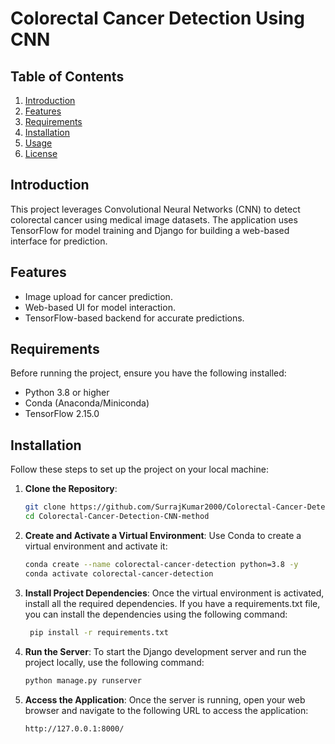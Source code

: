 # Colorectal Cancer Detection Using CNN

## Table of Contents
1. [Introduction](#introduction)
2. [Features](#features)
3. [Requirements](#requirements)
4. [Installation](#installation)
5. [Usage](#usage)
6. [License](#license)

## Introduction
This project leverages Convolutional Neural Networks (CNN) to detect colorectal cancer using medical image datasets. The application uses TensorFlow for model training and Django for building a web-based interface for prediction.

## Features
- Image upload for cancer prediction.
- Web-based UI for model interaction.
- TensorFlow-based backend for accurate predictions.

## Requirements
Before running the project, ensure you have the following installed:
- Python 3.8 or higher
- Conda (Anaconda/Miniconda)
- TensorFlow 2.15.0

## Installation

Follow these steps to set up the project on your local machine:

1. **Clone the Repository**:
   ```bash
   git clone https://github.com/SurrajKumar2000/Colorectal-Cancer-Detection-CNN-method.git
   cd Colorectal-Cancer-Detection-CNN-method
   
2. **Create and Activate a Virtual Environment**:
Use Conda to create a virtual environment and activate it:
   ```bash
   conda create --name colorectal-cancer-detection python=3.8 -y
   conda activate colorectal-cancer-detection

3. **Install Project Dependencies**:
Once the virtual environment is activated, install all the required dependencies. If you have a requirements.txt file, you can install the dependencies using the following command:
   ```bash
    pip install -r requirements.txt

5. **Run the Server**:
To start the Django development server and run the project locally, use the following command:
   ```bash
   python manage.py runserver

6. **Access the Application**:
Once the server is running, open your web browser and navigate to the following URL to access the application:
   ```bash
   http://127.0.0.1:8000/

